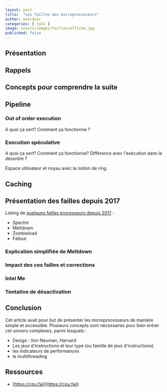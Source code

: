 ```yaml
---
layout: post
title:  "Les failles des microprocesseurs"
author: mverdier
categories: [ talk ]
image: assets/images/failles/affiche.jpg
published: false
---
```


## Présentation

## Rappels

## Concepts pour comprendre la suite

## Pipeline

### Out of order execution
A quoi ça sert? Comment ça fonctionne ?

### Execution spéculative
A quoi ça sert? Comment ça fonctionne? Différence avec l'exécution dans le désordre ?

Espace utilisateur et noyau avec la notion de ring.

## Caching

## Présentation des failles depuis 2017

Listing de [quelques failles processeurs depuis 2017](https://cpu.fail) :
- Spectre
- Meltdown
- Zombieload
- Fallout

### Explication simplifiée de Meltdown

### Impact des ces failles et corrections

### Intel Me

### Tentative de désactivation

## Conclusion

Cet article avait pour but de présenter les microprocesseurs de manière simple et accessible. Plusieurs concepts sont nécessaires pour bien entrer cet univers complexes, parmi lesquels :
- Design : Von Neuman, Harvard
- Les jeux d'instructions et leur type (ou famille de jeux d'instructions).
- les indicateurs de performances
- le multithreading

## Ressources

- [https://cpu.fail](https://cpu.fail)

[1]: https://cpu.fail
